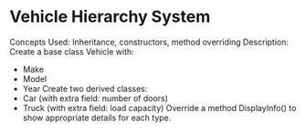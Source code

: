 # Vehicle Hierarchy System

Concepts Used: Inheritance, constructors, method overriding
Description:
Create a base class Vehicle with:
- Make
- Model
- Year
Create two derived classes:
- Car (with extra field: number of doors)
- Truck (with extra field: load capacity)
Override a method DisplayInfo() to show appropriate details for each type.
